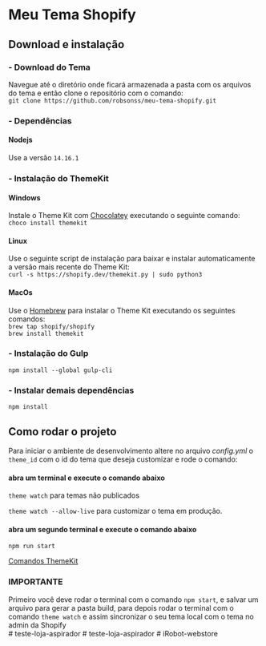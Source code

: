 # Meu Tema Shopify

## Download e instalação

### - Download do Tema

Navegue até o diretório onde ficará armazenada a pasta com os arquivos do tema e então clone o repositório com o comando:  
 `git clone https://github.com/robsonss/meu-tema-shopify.git`

### - Dependências

#### Nodejs

Use a versão `14.16.1`

### - Instalação do ThemeKit

#### Windows

Instale o Theme Kit com [Chocolatey](https://chocolatey.org/) executando o seguinte comando: <br>
`choco install themekit`

#### Linux

Use o seguinte script de instalação para baixar e instalar automaticamente a versão mais recente do Theme Kit: <br>
`curl -s https://shopify.dev/themekit.py | sudo python3`

#### MacOs

Use o [Homebrew](https://brew.sh/) para instalar o Theme Kit executando os seguintes comandos: <br>
`brew tap shopify/shopify` <br>
`brew install themekit`

### - Instalação do Gulp

`npm install --global gulp-cli`

### - Instalar demais dependências

`npm install`

## Como rodar o projeto

Para iniciar o ambiente de desenvolvimento altere no arquivo *config.yml* o `theme_id` com o id do tema que deseja customizar e rode o comando: <br>

#### abra um terminal e execute o comando abaixo

`theme watch` para temas não publicados 

`theme watch --allow-live` para customizar o tema em produção.

#### abra um segundo terminal e execute o comando abaixo

`npm run start`

[Comandos ThemeKit](https://shopify.dev/docs/themes/tools/theme-kit/command-reference)

### IMPORTANTE

Primeiro você deve rodar o terminal com o comando `npm start`, e salvar um arquivo para gerar a pasta build, para depois rodar o terminal com o comando `theme watch` e assim sincronizar o seu tema local com o tema no admin da Shopify
<br>#   t e s t e - l o j a - a s p i r a d o r  
 #   t e s t e - l o j a - a s p i r a d o r  
 #   i R o b o t - w e b s t o r e  
 